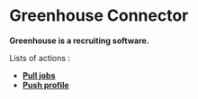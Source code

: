 # Greenhouse Connector
**Greenhouse is a recruiting software.**

Lists of actions :
* [**Pull jobs**](docs/pull_jobs.md)
* [**Push profile**](docs/push_profile.md)